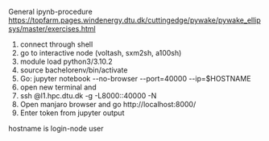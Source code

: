 General ipynb-procedure
https://topfarm.pages.windenergy.dtu.dk/cuttingedge/pywake/pywake_ellipsys/master/exercises.html

1. connect through shell
4. go to interactive node (voltash, sxm2sh, a100sh)
5. module load python3/3.10.2
3. source bachelorenv/bin/activate
6. Go: jupyter notebook --no-browser --port=40000 --ip=$HOSTNAME
7. open new terminal and 
8. ssh <user>@l1.hpc.dtu.dk -g -L8000:<hostname>:40000 -N
9. Open manjaro browser and go http://localhost:8000/
10. Enter token from jupyter output 

hostname is login-node user 
